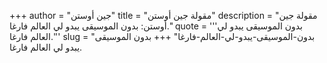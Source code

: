 +++
author = "جين أوستن"
title = "مقولة جين أوستن"
description = "مقولة جين أوستن: بدون الموسيقى يبدو لي العالم فارغا."
quote = '''بدون الموسيقى يبدو لي العالم فارغا.''' 
slug = "بدون-الموسيقى-يبدو-لي-العالم-فارغا"
+++
بدون الموسيقى يبدو لي العالم فارغا.
